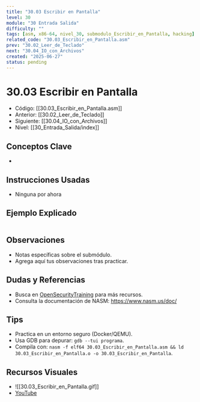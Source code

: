```yaml
---
title: "30.03 Escribir en Pantalla"
level: 30
module: "30 Entrada Salida"
difficulty: ""
tags: [asm, x86-64, nivel_30, submodulo_Escribir_en_Pantalla, hacking]
related_code: "30.03_Escribir_en_Pantalla.asm"
prev: "30.02_Leer_de_Teclado"
next: "30.04_IO_con_Archivos"
created: "2025-06-27"
status: pending
---
```


# 30.03 Escribir en Pantalla

- Código: [[30.03_Escribir_en_Pantalla.asm]]  
- Anterior: [[30.02_Leer_de_Teclado]]  
- Siguiente: [[30.04_IO_con_Archivos]]  
- Nivel: [[30_Entrada_Salida/index]]  

## Conceptos Clave
- 

## Instrucciones Usadas
- Ninguna por ahora

## Ejemplo Explicado
```asm

```

## Observaciones
- Notas específicas sobre el submódulo.
- Agrega aquí tus observaciones tras practicar.

## Dudas y Referencias
- Busca en [OpenSecurityTraining](https://opensecuritytraining.info/) para más recursos.
- Consulta la documentación de NASM: https://www.nasm.us/doc/

## Tips
- Practica en un entorno seguro (Docker/QEMU).
- Usa GDB para depurar: `gdb --tui programa`.
- Compila con: `nasm -f elf64 30.03_Escribir_en_Pantalla.asm && ld 30.03_Escribir_en_Pantalla.o -o 30.03_Escribir_en_Pantalla`.

## Recursos Visuales
- ![[30.03_Escribir_en_Pantalla.gif]]  
- [YouTube](https://youtube.com/placeholder)
